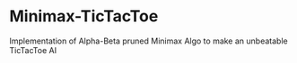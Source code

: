 # Minimax-TicTacToe
Implementation of Alpha-Beta pruned Minimax Algo to make an unbeatable TicTacToe AI
